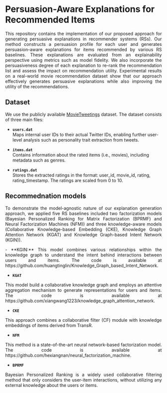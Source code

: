 # Persuasion-Aware Explanations for Recommended Items

<p align="justify">This repository contains the implementation of our proposed approach for generating persuasive explanations in recommender systems (RSs). Our method constructs a persuasion profile for each user and generates persuasion-aware explanations for items recommended by various RS baselines. These explanations are evaluated from an explainability perspective using metrics such as model fidelity. We also incorporate the persuasiveness degree of each explanation to re-rank the recommendation list and assess the impact on recommendation utility. Experimental results on a real-world movie recommendation dataset show that our approach effectively generates persuasive explanations while also improving the utility of the recommendations. </p>

## Dataset 

<p align="justify"> We use the publicly available <a href="https://github.com/sidooms/MovieTweetings">MovieTweetings</a> dataset. The dataset consists of three main files:

- **`users.dat`**  
  Maps internal user IDs to their actual Twitter IDs, enabling further user-level analysis such as personality trait extraction from tweets.

- **`items.dat`**  
  Contains information about the rated items (i.e., movies), including metadata such as genres.

- **`ratings.dat`**  
  Stores the extracted ratings in the format: user_id, movie_id, rating, rating_timestamp.  The ratings are scaled from 0 to 10.
</p>

## Recommednation models 

<p align="justify"> To demonstrate the model-agnostic nature of our explanation generation approach, we applied five RS baselines included two factorization models (Bayesian Personalized Ranking for Matrix Factorization (BPRMF) and Neural Factorization Machines (NFM)) and three knowledge-aware models (Collaborative Knowledge-based Embedding (CKE), Knowledge Graph Attention Network (KGAT) and Knowledge Graph-based Intent Network (KGIN)). </p>
  
<p align="justify"> - **KGIN:** This model combines various relationships within the knowledge graph to understand the intent behind interactions between users and items. The code is available at https://github.com/huangtinglin/Knowledge_Graph_based_Intent_Network.
</p>

- **`KGAT`**  
<p align="justify"> This model build a collaborative knowledge graph and employs an attentive aggregation mechanism to generate representations for users and items. The code is available at https://github.com/xiangwang1223/knowledge_graph_attention_network.
</p>

- **`CKE`**  
<p align="justify"> This approach combines a collaborative filter (CF) module with knowledge embeddings of items derived from TransR. 
</p>

- **`NFM`**  
<p align="justify"> This method is a state-of-the-art neural network-based factorization model. The code is available at https://github.com/hexiangnan/neural_factorization_machine. 
</p>

- **`BPRMF`**  
<p align="justify"> Bayesian Personalized Ranking is a widely used collaborative filtering method that only considers the user-item interactions, without utilizing any external knowledge about the users or items. 
</p>
